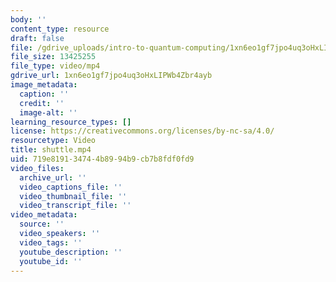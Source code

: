 ```yaml
---
body: ''
content_type: resource
draft: false
file: /gdrive_uploads/intro-to-quantum-computing/1xn6eo1gf7jpo4uq3oHxLIPWb4Zbr4ayb/shuttle.mp4
file_size: 13425255
file_type: video/mp4
gdrive_url: 1xn6eo1gf7jpo4uq3oHxLIPWb4Zbr4ayb
image_metadata:
  caption: ''
  credit: ''
  image-alt: ''
learning_resource_types: []
license: https://creativecommons.org/licenses/by-nc-sa/4.0/
resourcetype: Video
title: shuttle.mp4
uid: 719e8191-3474-4b89-94b9-cb7b8fdf0fd9
video_files:
  archive_url: ''
  video_captions_file: ''
  video_thumbnail_file: ''
  video_transcript_file: ''
video_metadata:
  source: ''
  video_speakers: ''
  video_tags: ''
  youtube_description: ''
  youtube_id: ''
---
```

